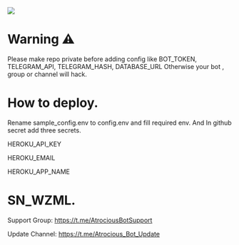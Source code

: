 [![](https://github-readme-stats.vercel.app/api/pin/?username=SN-Abdullah-Al-Noman&repo=SN_WZML&theme=react&border_color=61dafb&border_radius=10)](https://github.com/SN-Abdullah-Al-Noman/SN_WZML)


# Warning ⚠️

Please make repo private before adding config like BOT_TOKEN,  TELEGRAM_API,  TELEGRAM_HASH,  DATABASE_URL 
Otherwise your bot , group or channel will hack.

# How to deploy. 

Rename sample_config.env to config.env and fill required env. 
And In github secret add three secrets. 

HEROKU_API_KEY

HEROKU_EMAIL

HEROKU_APP_NAME


# SN_WZML.

Support Group: https://t.me/AtrociousBotSupport

Update Channel: https://t.me/Atrocious_Bot_Update
